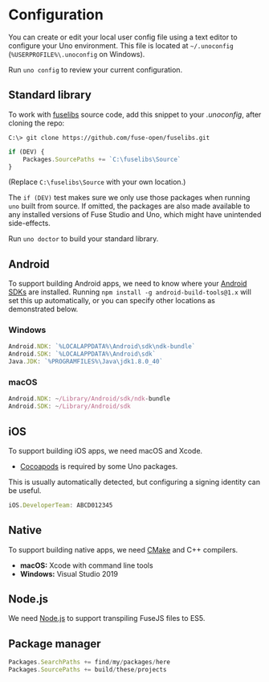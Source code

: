 # Configuration

You can create or edit your local user config file using a text editor to configure your Uno environment. This file is located at `~/.unoconfig` (`%USERPROFILE%\.unoconfig` on Windows).

Run `uno config` to review your current configuration.

## Standard library

To work with [fuselibs](https://github.com/fuse-open/fuselibs) source code, add this snippet
to your *.unoconfig*, after cloning the repo:

```
C:\> git clone https://github.com/fuse-open/fuselibs.git
```

```javascript
if (DEV) {
    Packages.SourcePaths += `C:\fuselibs\Source`
}
```

(Replace `C:\fuselibs\Source` with your own location.)

The `if (DEV)` test makes sure we only use those packages when running `uno` built from source.
If omitted, the packages are also made available to any installed versions of Fuse Studio and Uno,
which might have unintended side-effects.

Run `uno doctor` to build your standard library.

## Android

To support building Android apps, we need to know where your [Android SDKs](https://developer.android.com/studio/index.html)
are installed. Running `npm install -g android-build-tools@1.x` will set this up automatically, or you can
specify other locations as demonstrated below.

### Windows

```javascript
Android.NDK: `%LOCALAPPDATA%\Android\sdk\ndk-bundle`
Android.SDK: `%LOCALAPPDATA%\Android\sdk`
Java.JDK: `%PROGRAMFILES%\Java\jdk1.8.0_40`
```

### macOS

```javascript
Android.NDK: ~/Library/Android/sdk/ndk-bundle
Android.SDK: ~/Library/Android/sdk
```

## iOS

To support building iOS apps, we need macOS and Xcode.

- [Cocoapods](https://cocoapods.org/) is required by some Uno packages.

This is usually automatically detected, but configuring a signing identity can be useful.

```javascript
iOS.DeveloperTeam: ABCD012345
```

## Native

To support building native apps, we need [CMake](https://cmake.org/) and C++ compilers.

- **macOS:** Xcode with command line tools
- **Windows:** Visual Studio 2019

## Node.js

We need [Node.js](https://nodejs.org/en/download/) to support transpiling FuseJS files to ES5.

## Package manager

```javascript
Packages.SearchPaths += find/my/packages/here
Packages.SourcePaths += build/these/projects
```

